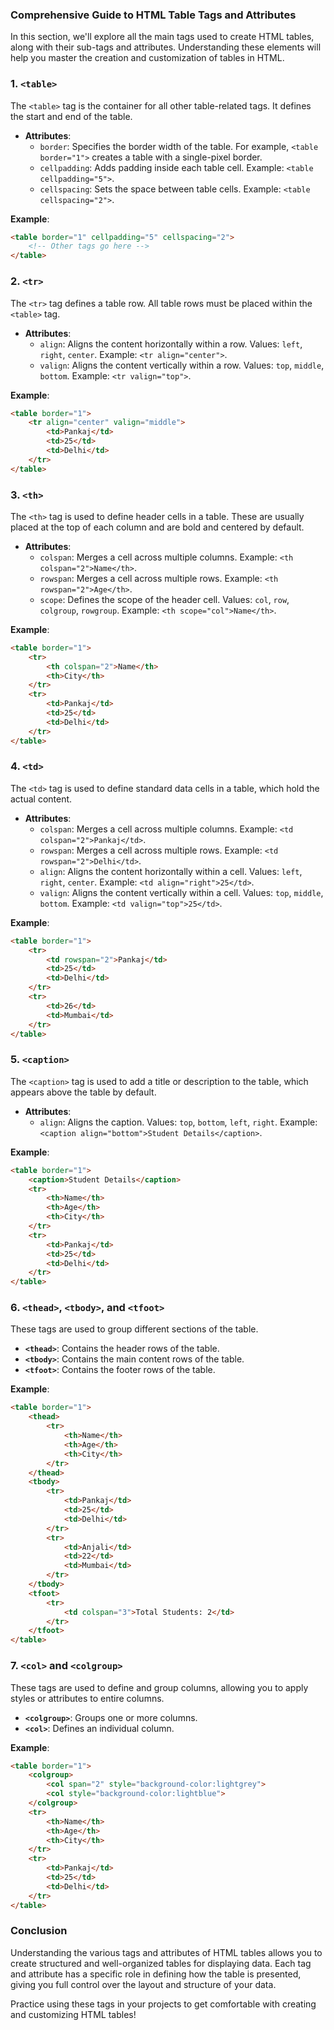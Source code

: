 ### Comprehensive Guide to HTML Table Tags and Attributes

In this section, we'll explore all the main tags used to create HTML tables, along with their sub-tags and attributes. Understanding these elements will help you master the creation and customization of tables in HTML.

### 1. `<table>`

The `<table>` tag is the container for all other table-related tags. It defines the start and end of the table.

- **Attributes**:
  - `border`: Specifies the border width of the table. For example, `<table border="1">` creates a table with a single-pixel border.
  - `cellpadding`: Adds padding inside each table cell. Example: `<table cellpadding="5">`.
  - `cellspacing`: Sets the space between table cells. Example: `<table cellspacing="2">`.

**Example**:
```html
<table border="1" cellpadding="5" cellspacing="2">
    <!-- Other tags go here -->
</table>
```

### 2. `<tr>`

The `<tr>` tag defines a table row. All table rows must be placed within the `<table>` tag.

- **Attributes**:
  - `align`: Aligns the content horizontally within a row. Values: `left`, `right`, `center`. Example: `<tr align="center">`.
  - `valign`: Aligns the content vertically within a row. Values: `top`, `middle`, `bottom`. Example: `<tr valign="top">`.

**Example**:
```html
<table border="1">
    <tr align="center" valign="middle">
        <td>Pankaj</td>
        <td>25</td>
        <td>Delhi</td>
    </tr>
</table>
```

### 3. `<th>`

The `<th>` tag is used to define header cells in a table. These are usually placed at the top of each column and are bold and centered by default.

- **Attributes**:
  - `colspan`: Merges a cell across multiple columns. Example: `<th colspan="2">Name</th>`.
  - `rowspan`: Merges a cell across multiple rows. Example: `<th rowspan="2">Age</th>`.
  - `scope`: Defines the scope of the header cell. Values: `col`, `row`, `colgroup`, `rowgroup`. Example: `<th scope="col">Name</th>`.

**Example**:
```html
<table border="1">
    <tr>
        <th colspan="2">Name</th>
        <th>City</th>
    </tr>
    <tr>
        <td>Pankaj</td>
        <td>25</td>
        <td>Delhi</td>
    </tr>
</table>
```

### 4. `<td>`

The `<td>` tag is used to define standard data cells in a table, which hold the actual content.

- **Attributes**:
  - `colspan`: Merges a cell across multiple columns. Example: `<td colspan="2">Pankaj</td>`.
  - `rowspan`: Merges a cell across multiple rows. Example: `<td rowspan="2">Delhi</td>`.
  - `align`: Aligns the content horizontally within a cell. Values: `left`, `right`, `center`. Example: `<td align="right">25</td>`.
  - `valign`: Aligns the content vertically within a cell. Values: `top`, `middle`, `bottom`. Example: `<td valign="top">25</td>`.

**Example**:
```html
<table border="1">
    <tr>
        <td rowspan="2">Pankaj</td>
        <td>25</td>
        <td>Delhi</td>
    </tr>
    <tr>
        <td>26</td>
        <td>Mumbai</td>
    </tr>
</table>
```

### 5. `<caption>`

The `<caption>` tag is used to add a title or description to the table, which appears above the table by default.

- **Attributes**:
  - `align`: Aligns the caption. Values: `top`, `bottom`, `left`, `right`. Example: `<caption align="bottom">Student Details</caption>`.

**Example**:
```html
<table border="1">
    <caption>Student Details</caption>
    <tr>
        <th>Name</th>
        <th>Age</th>
        <th>City</th>
    </tr>
    <tr>
        <td>Pankaj</td>
        <td>25</td>
        <td>Delhi</td>
    </tr>
</table>
```

### 6. `<thead>`, `<tbody>`, and `<tfoot>`

These tags are used to group different sections of the table.

- **`<thead>`**: Contains the header rows of the table.
- **`<tbody>`**: Contains the main content rows of the table.
- **`<tfoot>`**: Contains the footer rows of the table.

**Example**:
```html
<table border="1">
    <thead>
        <tr>
            <th>Name</th>
            <th>Age</th>
            <th>City</th>
        </tr>
    </thead>
    <tbody>
        <tr>
            <td>Pankaj</td>
            <td>25</td>
            <td>Delhi</td>
        </tr>
        <tr>
            <td>Anjali</td>
            <td>22</td>
            <td>Mumbai</td>
        </tr>
    </tbody>
    <tfoot>
        <tr>
            <td colspan="3">Total Students: 2</td>
        </tr>
    </tfoot>
</table>
```

### 7. `<col>` and `<colgroup>`

These tags are used to define and group columns, allowing you to apply styles or attributes to entire columns.

- **`<colgroup>`**: Groups one or more columns.
- **`<col>`**: Defines an individual column.

**Example**:
```html
<table border="1">
    <colgroup>
        <col span="2" style="background-color:lightgrey">
        <col style="background-color:lightblue">
    </colgroup>
    <tr>
        <th>Name</th>
        <th>Age</th>
        <th>City</th>
    </tr>
    <tr>
        <td>Pankaj</td>
        <td>25</td>
        <td>Delhi</td>
    </tr>
</table>
```

### Conclusion

Understanding the various tags and attributes of HTML tables allows you to create structured and well-organized tables for displaying data. Each tag and attribute has a specific role in defining how the table is presented, giving you full control over the layout and structure of your data. 

Practice using these tags in your projects to get comfortable with creating and customizing HTML tables!